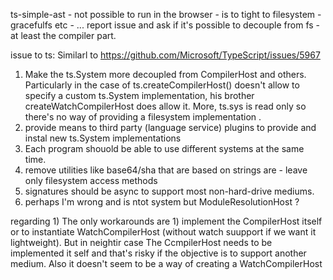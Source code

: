 ts-simple-ast - not possible to run in the browser - is to tight to filesystem - gracefulfs etc - ... report issue and ask if it's possible to decouple from fs - at least the compiler part.


issue to ts:
Similarl to https://github.com/Microsoft/TypeScript/issues/5967
1) Make the ts.System more decoupled from CompilerHost and others. Particularly in the case of ts.createCompilerHost() doesn't allow to specify a custom ts.System implementation, his brother createWatchCompilerHost does allow it. More, ts.sys is read only so there's no way of providing a filesystem implementation . 
2) provide means to third party (language service) plugins to provide and instal new ts.System implementations
3) Each program shouold be able to use different systems at the same time. 
4) remove utilities like base64/sha that are based on strings are - leave only filesystem access methods
5) signatures should be async to support most non-hard-drive mediums. 
6) perhaps I'm wrong and is ntot system but ModuleResolutionHost ?

regarding 1) 
The only workarounds are 1) implement the CompilerHost itself or to instantiate WatchCompilerHost (without watch suupport if we want it lightweight). But in neightir case 
The CcmpilerHost needs to be implemented it self and that's risky if the objective is to support another medium. Also it doesn't seem to be a way of creating a WatchCompilerHost



